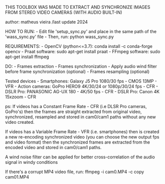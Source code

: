 THIS TOOLBOX WAS MADE TO EXTRACT AND SYNCHRONIZE IMAGES FROM STEREO VIDEO CAMERAS (WITH AUDIO BUILT-IN)

author: matheus vieira /last update 2024

HOW TO RUN:
    - Edit file 'setup_sync.py' and place in the same path of the 'wass_sync.py' file
    - Then, run:
        python wass_sync.py

REQUIREMENTS:
    - OpenCV (python<=3.7):   conda install -c conda-forge opencv
    - Praat software:         sudo apt-get install praat
    - FFmpeg software:        sudo apt-get install ffmpeg

DO:
    - Frames extraction
    - Frames synchronization
    - Apply audio wind filter before frame synchronization (optional)
    - Frames resampling       (optional)

Tested devices
    - Smartphones:    Galaxy J5 Pro 1080/30 fps - CMOS 13MP     - VFR
    - Action cameras: GoPro HERO9 4K/30/24 or 1080p/30/24 fps   - CFR
    - DSLR Pro:       PANASONIC AG-UX 180 - 4K/50 fps           - CFR
    - DSLR Pro:       Canon 4K  15xzoom                         - CFR
    
    

ps:
If videos has a Constant Frame Rate - CFR (i.e DLSR Pro cameras, GoPro's)
then the frames are straight extracted from original video, synchronized,
resampled and stored in cam0/cam1 paths without any new video created.

If videos has a Variable Frame Rate - VFR (i.e. smartphones)
then is created a new re-encoding synchronized video (you can choose the new
output fps and video format) then the synchronized frames are extracted
from the encoded video and stored in cam0/cam1 paths.

A wind noise filter can be applied for better cross-correlation of the audio
signal in windy conditions

If there's a corrupt MP4 video file, run:
ffmpeg -i cam0.MP4 -c copy cam01.MP4

